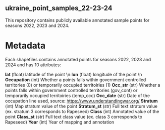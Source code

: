 ## ukraine_point_samples_22-23-24

This repository contains publicly available annotated sample points for seasons 2022, 2023 and 2024.

# Metadata
Each shapefiles contains annotated points for seasons 2022, 2023 and 2024 and has 10 attributes:

**lat** (float) latitude of the point \n
**lon** (float) longitude of the point \n
**Occupation** (int) Whether a points falls within government controlled territories (0) or temporarily occupied territoiries (1)
**Occ_str** (str) Whether a points falls within government controlled territories (gov_cont) or temporarily occupied territoiries (temp_occ)
**Occ_date** (str) Date of the occupation line used, source: https://www.understandingwar.org/
**Stratum** (int) Map stratum value of the point
**Stratum_st** (str) Full text stratum value (ex. stratum 3 corresponds to Rapeseed)
**Class** (int) Annotated value of the point
**Class_st** (str) Full text class value (ex. class 3 corresponds to Rapeseed)
**Year** (int) Year of mapping and annotation

